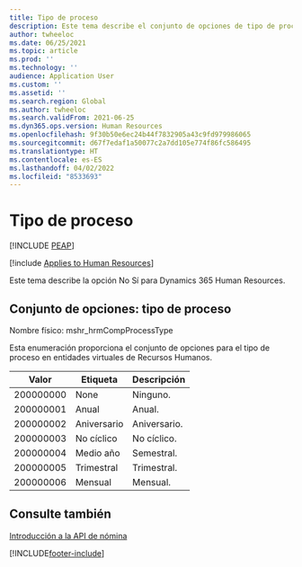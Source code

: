 ```yaml
---
title: Tipo de proceso
description: Este tema describe el conjunto de opciones de tipo de proceso para Dynamics 365 Human Resources.
author: twheeloc
ms.date: 06/25/2021
ms.topic: article
ms.prod: ''
ms.technology: ''
audience: Application User
ms.custom: ''
ms.assetid: ''
ms.search.region: Global
ms.author: twheeloc
ms.search.validFrom: 2021-06-25
ms.dyn365.ops.version: Human Resources
ms.openlocfilehash: 9f30b50e6ec24b44f7832905a43c9fd979986065
ms.sourcegitcommit: d67f7edaf1a50077c2a7dd105e774f86fc586495
ms.translationtype: HT
ms.contentlocale: es-ES
ms.lasthandoff: 04/02/2022
ms.locfileid: "8533693"
---
```

# <a name="process-type"></a>Tipo de proceso


[!INCLUDE [PEAP](../includes/peap-1.md)]

[!include [Applies to Human Resources](../includes/applies-to-hr.md)]

Este tema describe la opción No Sí para Dynamics 365 Human Resources.

## <a name="option-set-process-type"></a>Conjunto de opciones: tipo de proceso

Nombre físico: mshr_hrmCompProcessType

Esta enumeración proporciona el conjunto de opciones para el tipo de proceso en entidades virtuales de Recursos Humanos.

| Valor | Etiqueta | Descripción |
| --- | --- | --- |
| 200000000 | None | Ninguno. |
| 200000001 | Anual | Anual. |
| 200000002 | Aniversario | Aniversario. |
| 200000003 | No cíclico | No cíclico. |
| 200000004 | Medio año | Semestral. |
| 200000005 | Trimestral | Trimestral. |
| 200000006 | Mensual | Mensual. |

## <a name="see-also"></a>Consulte también

[Introducción a la API de nómina](hr-admin-integration-payroll-api-introduction.md)<br>


[!INCLUDE[footer-include](../includes/footer-banner.md)]
